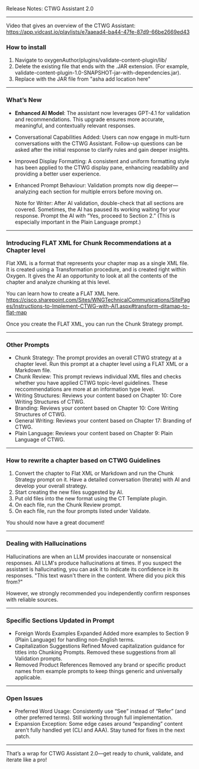 Release Notes: CTWG Assistant 2.0

---

Video that gives an overview of the CTWG Assistant: https://app.vidcast.io/playlists/e7aaead4-ba44-47fe-87d9-66be2669ed43 


### How to install

1. Navigate to oxygenAuthor/plugins/validate-content-plugin/lib/
2. Delete the existing file that ends with the .JAR extension. (For example, validate-content-plugin-1.0-SNAPSHOT-jar-with-dependencies.jar). 
3. Replace with the JAR file from "asha add location here"

---

### What’s New

- **Enhanced AI Model**: The assistant now leverages GPT-4.1 for validation and recommendations. This upgrade ensures more accurate, meaningful, and contextually relevant responses.
- Conversational Capabilities Added: Users can now engage in multi-turn conversations with the CTWG Assistant. Follow-up questions can be asked after the initial response to clarify rules and gain deeper insights.
- Improved Display Formatting: A consistent and uniform formatting style has been applied to the CTWG display pane, enhancing readability and providing a better user experience.
- Enhanced Prompt Behaviour: Validation prompts now dig deeper—analyzing each section for multiple errors before moving on.

  Note for Writer: After AI validation, double-check that all sections are covered.  Sometimes, the AI has paused its working waiting for your response. Prompt the AI with “Yes, proceed to Section 2.” (This is especially important in the Plain Language prompt.)
  
---

### Introducing FLAT XML for Chunk Recommendations at a Chapter level

Flat XML is a format that represents your chapter map as a single XML file. It is created using a Transformation procedure, and is created right within Oxygen.  It gives the AI an opportunity to look at all the contents of the chapter and analyze chunking at this level. 

You can learn how to create a FLAT XML here. 
https://cisco.sharepoint.com/Sites/WNGTechnicalCommunications/SitePages/Instructions-to-Implement-CTWG-with-AI1.aspx#transform-ditamap-to-flat-map

Once you create the FLAT XML, you can run the Chunk Strategy prompt. 

---


### Other Prompts
- Chunk Strategy: The prompt provides an overall CTWG strategy at a chapter level. Run this prompt at a chapter level using a FLAT XML or a Markdown file. 
- Chunk Review: This prompt reviews individual XML files and checks whether you have applied CTWG topic-level guidelines. These reccommendations are more at an information type level.  
- Writing Structures: Reviews your content based on Chapter 10: Core Writing Structures of CTWG.
- Branding: Reviews your content based on Chapter 10: Core Writing Structures of CTWG.
- General Writing: Reviews your content based on Chapter 17: Branding of CTWG.
- Plain Language: Reviews your content based on Chapter 9: Plain Language of CTWG.

---

### How to rewrite a chapter based on CTWG Guidelines

1. Convert the chapter to Flat XML or Markdown and run the Chunk Strategy prompt on it. Have a detailed conversation (Iterate) with AI and develop your overall strategy.
2. Start creating the new files suggested by AI.
3. Put old files into the new format using the CT Template plugin. 
4. On each file, run the Chunk Review prompt.
5. On each file, run the four prompts listed under Validate.

You should now have a great document!

---

### Dealing with Hallucinations

Hallucinations are when an LLM provides inaccurate or nonsensical responses. All LLM's produce hallucinations at times. If you suspect the assistant is hallucinating, you can ask it to indicate its confidence in its responses. "This text wasn't there in the content. Where did you pick this from?" 

However, we strongly recommended you independently confirm responses with reliable sources.

---


### Specific Sections Updated in Prompt

- Foreign Words Examples Expanded
Added more examples to Section 9 (Plain Language) for handling non-English terms.
- Capitalization Suggestions Refined
Moved capitalization guidance for titles into Chunking Prompts. Removed these suggestions from all Validation prompts.
- Removed Product References
Removed  any brand or specific product names from example prompts to keep things generic and universally applicable.

---

### Open Issues

- Preferred Word Usage: Consistently use “See” instead of “Refer” (and other preferred terms). Still working through full implementation.
- Expansion Exception: Some edge cases around “expanding” content aren’t fully handled yet (CLI and AAA). Stay tuned for fixes in the next patch.

---

That’s a wrap for CTWG Assistant 2.0—get ready to chunk, validate, and iterate like a pro!
